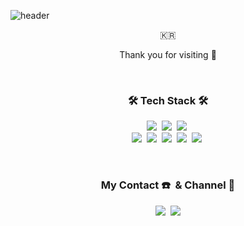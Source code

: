 ![header](https://capsule-render.vercel.app/api?type=soft&color=auto&height=200&section=header&text=YUNA_SHIN&fontSize=70&animation=twinkling)

<p align="center">🇰🇷</p>
<p align="center">Thank you for visiting 🥰</p>

<br>

<h3 align="center">🛠 Tech Stack 🛠</h3>
<p align="center">
<img src="https://img.shields.io/badge/Javascript-F7DF1E?style=flat-square&logo=javascript&logoColor=white"/></a>&nbsp
<img src="https://img.shields.io/badge/css-1572B6?style=flat-square&logo=css3&logoColor=white"/></a>&nbsp
  <img src="https://img.shields.io/badge/Sass-CC6699?style=flat-square&logo=Sass&logoColor=white"/></a>&nbsp
<br>
<img src="https://img.shields.io/badge/Node.js-339333?style=flat-square&logo=Node.js&logoColor=white"/></a>&nbsp
<img src="https://img.shields.io/badge/Vue-4FC08D?style=flat-square&logo=Vue.js&logoColor=white"/></a>&nbsp
<img src="https://img.shields.io/badge/React-0088CC?style=flat-square&logo=React&logoColor=white"/></a>&nbsp
<img src="https://img.shields.io/badge/PostgreSQL-1572B6?style=flat-square&logo=PostgreSQL&logoColor=white"/></a>&nbsp
<img src="https://img.shields.io/badge/AWS-333664?style=flat-square&logo=amazon-aws&logoColor=white"/></a>&nbsp

</p>

<br>

<h3 align="center">My Contact ☎️ &nbsp& Channel 🔗</h3>
<p align="center">
  <a href="https://www.instagram.com/yooooong_na/"><img src="https://img.shields.io/badge/Instagram-579aff?style=flat-square&logo=Instagram&logoColor=white&link=https://www.instagram.com/yooooong_na/"/></a>&nbsp
  <a href="mailto:yunadev01@gamil.com"><img src="https://img.shields.io/badge/Gmail-d14836?style=flat-square&logo=Gmail&logoColor=white&link=yunadev01@gamil.com"/></a>
</p>
<br>

<!--
**shinyuna/shinyuna** is a ✨ _special_ ✨ repository because its `README.md` (this file) appears on your GitHub profile.

Here are some ideas to get you started:

- 🔭 I’m currently working on ...
- 🌱 I’m currently learning ...
- 👯 I’m looking to collaborate on ...
- 🤔 I’m looking for help with ...
- 💬 Ask me about ...
- 📫 How to reach me: ...
- 😄 Pronouns: ...
- ⚡ Fun fact: ...
-->
